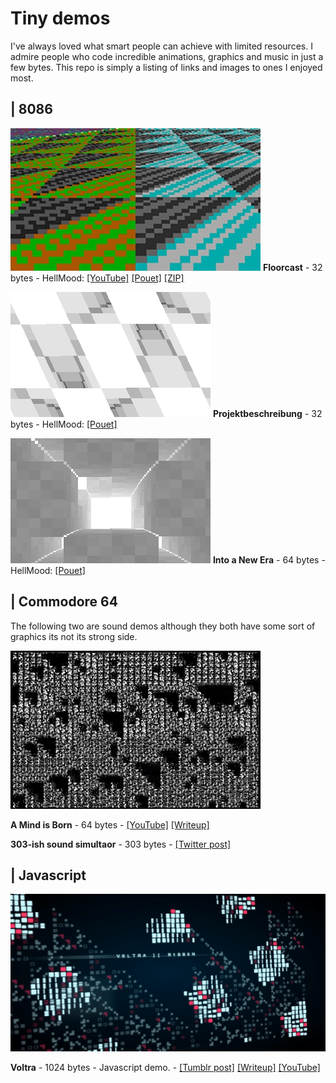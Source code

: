 # Tiny demos

I've always loved what smart people can achieve with limited resources. I admire people who code incredible animations, graphics and music in just a few bytes. This repo is simply a listing of links and images to ones I enjoyed most.


## | 8086


![Floorcast](imgs/floorcast-screenshot.jpg)
**Floorcast** - 32 bytes - HellMood: [[YouTube]](https://www.youtube.com/watch?v=t-l3BQVJnMU) [[Pouet]](https://www.pouet.net/prod.php?which=77774) [[ZIP]](files/floorcast32.zip)

![Projektbeschreibung](imgs/Projektbeschreibung.gif)
**Projektbeschreibung** - 32 bytes - HellMood: [[Pouet]](https://www.pouet.net/prod.php?which=78044)

![Into a New Era](imgs/Intoanew.gif)
**Into a New Era** - 64 bytes - HellMood: [[Pouet]](https://www.pouet.net/prod.php?which=78044)

## | Commodore 64

The following two are sound demos although they both have some sort of graphics its not its strong side.

![A Mind is Born](imgs/amindisborn.png?1)

**A Mind is Born** - 64 bytes - [[YouTube]](https://youtu.be/sWblpsLZ-O8) [[Writeup]](https://linusakesson.net/scene/a-mind-is-born/)

**303-ish sound simultaor** - 303 bytes - [[Twitter post]](https://twitter.com/4mat_scenemusic/status/1234985010588839936)

## | Javascript

![Voltra](imgs/voltra.gif)

**Voltra** - 1024 bytes - Javascript demo. - [[Tumblr post]](https://text-mode.tumblr.com/post/169623546473/voltra-an-audiovisual-treat-in-1-kilobyte-of) [[Writeup]](http://www.p01.org/VOLTRA/) [[YouTube]](https://www.youtube.com/watch?v=WHCpVs-0maU)
